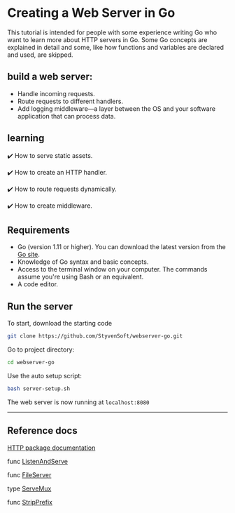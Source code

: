 # Creating a Web Server in Go

This tutorial is intended for people with some experience writing Go who want to learn more about HTTP servers in Go. Some Go concepts are explained in detail and some, like how functions and variables are declared and used, are skipped.

## build a web server:

- Handle incoming requests.
- Route requests to different handlers.
- Add logging middleware—a layer between the OS and your software application that can process data.

## learning

:heavy_check_mark: How to serve static assets.

:heavy_check_mark: How to create an HTTP handler.

:heavy_check_mark: How to route requests dynamically.

:heavy_check_mark: How to create middleware.

## Requirements

- Go (version 1.11 or higher). You can download the latest version from the [Go site](https://golang.org/dl/).
- Knowledge of Go syntax and basic concepts.
- Access to the terminal window on your computer. The commands assume you're using Bash or an equivalent.
- A code editor.

## Run the server

To start, download the starting code

```bash
git clone https://github.com/StyvenSoft/webserver-go.git
```
Go to project directory:

```bash
cd webserver-go
```
Use the auto setup script:

```bash
bash server-setup.sh
```
The web server is now running at `localhost:8080`

---

## Reference docs

[HTTP package documentation](https://golang.org/pkg/net/http/)

func [ListenAndServe](https://golang.org/pkg/net/http/#ListenAndServe)

func [FileServer](https://golang.org/pkg/net/http/#ListenAndServe)

type [ServeMux](https://golang.org/pkg/net/http/#ServeMux)

func [StripPrefix](https://golang.org/pkg/net/http/#StripPrefix)
